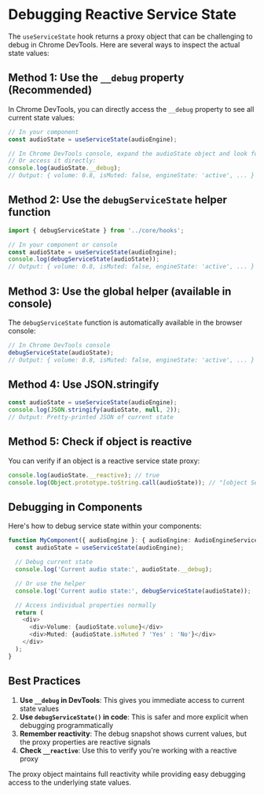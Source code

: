 # Debugging Reactive Service State

The `useServiceState` hook returns a proxy object that can be challenging to debug in Chrome DevTools. Here are several ways to inspect the actual state values:

## Method 1: Use the `__debug` property (Recommended)

In Chrome DevTools, you can directly access the `__debug` property to see all current state values:

```javascript
// In your component
const audioState = useServiceState(audioEngine);

// In Chrome DevTools console, expand the audioState object and look for __debug
// Or access it directly:
console.log(audioState.__debug);
// Output: { volume: 0.8, isMuted: false, engineState: 'active', ... }
```

## Method 2: Use the `debugServiceState` helper function

```javascript
import { debugServiceState } from '../core/hooks';

// In your component or console
const audioState = useServiceState(audioEngine);
console.log(debugServiceState(audioState));
// Output: { volume: 0.8, isMuted: false, engineState: 'active', ... }
```

## Method 3: Use the global helper (available in console)

The `debugServiceState` function is automatically available in the browser console:

```javascript
// In Chrome DevTools console
debugServiceState(audioState);
// Output: { volume: 0.8, isMuted: false, engineState: 'active', ... }
```

## Method 4: Use JSON.stringify

```javascript
const audioState = useServiceState(audioEngine);
console.log(JSON.stringify(audioState, null, 2));
// Output: Pretty-printed JSON of current state
```

## Method 5: Check if object is reactive

You can verify if an object is a reactive service state proxy:

```javascript
console.log(audioState.__reactive); // true
console.log(Object.prototype.toString.call(audioState)); // "[object ServiceState]"
```

## Debugging in Components

Here's how to debug service state within your components:

```typescript
function MyComponent({ audioEngine }: { audioEngine: AudioEngineService }) {
  const audioState = useServiceState(audioEngine);

  // Debug current state
  console.log('Current audio state:', audioState.__debug);

  // Or use the helper
  console.log('Current audio state:', debugServiceState(audioState));

  // Access individual properties normally
  return (
    <div>
      <div>Volume: {audioState.volume}</div>
      <div>Muted: {audioState.isMuted ? 'Yes' : 'No'}</div>
    </div>
  );
}
```

## Best Practices

1. **Use `__debug` in DevTools**: This gives you immediate access to current state values
2. **Use `debugServiceState()` in code**: This is safer and more explicit when debugging programmatically
3. **Remember reactivity**: The debug snapshot shows current values, but the proxy properties are reactive signals
4. **Check `__reactive`**: Use this to verify you're working with a reactive proxy

The proxy object maintains full reactivity while providing easy debugging access to the underlying state values.